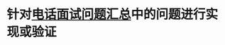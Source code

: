 # 针对[电话面试问题汇总](https://github.com/Vae1997/Review-Coding/blob/master/Coding/tencent/4.1%E7%94%B5%E8%AF%9D%E9%9D%A2%E8%AF%95%E9%97%AE%E9%A2%98%E6%B1%87%E6%80%BB.md)中的问题进行实现或验证
